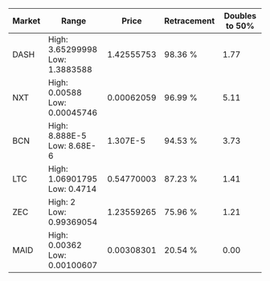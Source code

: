 | Market | Range | Price| Retracement | Doubles to 50% |
| --- | --- | --- | --- | --- |
| DASH | High: 3.65299998<br />Low: 1.3883588 | 1.42555753 | 98.36 % | 1.77 |
| NXT | High: 0.00588<br />Low: 0.00045746 | 0.00062059 | 96.99 % | 5.11 |
| BCN | High: 8.888E-5<br />Low: 8.68E-6 | 1.307E-5 | 94.53 % | 3.73 |
| LTC | High: 1.06901795<br />Low: 0.4714 | 0.54770003 | 87.23 % | 1.41 |
| ZEC | High: 2<br />Low: 0.99369054 | 1.23559265 | 75.96 % | 1.21 |
| MAID | High: 0.00362<br />Low: 0.00100607 | 0.00308301 | 20.54 % | 0.00 |
